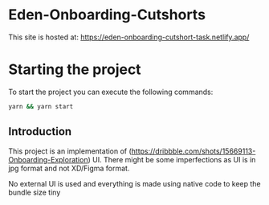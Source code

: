 # Eden-Onboarding-Cutshorts
 
This site is hosted at: https://eden-onboarding-cutshort-task.netlify.app/

# Starting the project

To start the project you can execute the following commands:

```bash
yarn && yarn start
```

## Introduction

This project is an implementation of (https://dribbble.com/shots/15669113-Onboarding-Exploration) UI.
There might be some imperfections as UI is in jpg format and not XD/Figma format.

No external UI is used and everything is made using native code to keep the bundle size tiny



